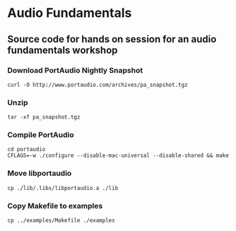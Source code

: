 Audio Fundamentals
=================

## Source code for hands on session for an audio fundamentals workshop ##





### Download PortAudio Nightly Snapshot
`curl -O http://www.portaudio.com/archives/pa_snapshot.tgz`


### Unzip 
`tar -xf pa_snapshot.tgz`

### Compile PortAudio
```
cd portaudio
CFLAGS=-w ./configure --disable-mac-universal --disable-shared && make
```

### Move libportaudio
`cp ./lib/.libs/libportaudio.a ./lib`


### Copy Makefile to examples
`cp ../examples/Makefile ./examples`




